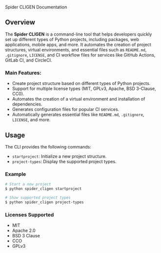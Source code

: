 Spider CLIGEN Documentation

## Overview
The **Spider CLIGEN** is a command-line tool that helps developers quickly set up different types of Python projects, including packages, web applications, mobile apps, and more. It automates the creation of project structures, virtual environments, and essential files such as `README.md`, `.gitignore`, `LICENSE`, and CI workflow files for services like GitHub Actions, GitLab CI, and CircleCI.

### Main Features:
- Create project structure based on different types of Python projects.
- Support for multiple license types (MIT, GPLv3, Apache, BSD 3-Clause, CC0).
- Automates the creation of a virtual environment and installation of dependencies.
- Generates configuration files for popular CI services.
- Automatically generates essential files like `README.md`, `.gitignore`, `LICENSE`, and more.

## Usage

The CLI provides the following commands:

- `startproject`: Initialize a new project structure.
- `project-types`: Display the supported project types.

### Example

```bash
# Start a new project
$ python spider_cligen startproject

# Show supported project types
$ python spider_cligen project-types
```

### Licenses Supported

- MIT
- Apache 2.0
- BSD 3 Clause
- CCO
- GPLv3
